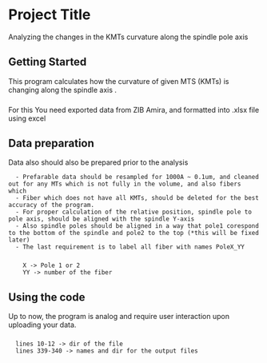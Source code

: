 # Project Title
Analyzing the changes in the KMTs curvature along the spindle pole axis 
## Getting Started
This program calculates how the curvature of given MTS (KMTs) is changing along the spindle axis .
### 
For this You need exported data from ZIB Amira, and formatted into .xlsx file using excel

## Data preparation
Data also should also be prepared prior to the analysis

      - Prefarable data should be resampled for 1000A ~ 0.1um, and cleaned out for any MTs which is not fully in the volume, and also fibers which 
      - Fiber which does not have all KMTs, should be deleted for the best accuracy of the program.
      - For proper calculation of the relative position, spindle pole to pole axis, should be aligned with the spindle Y-axis
      - Also spindle poles should be aligned in a way that pole1 corespond to the bottom of the spindle and pole2 to the top (*this will be fixed later)
      - The last requirement is to label all fiber with names PoleX_YY
###
        X -> Pole 1 or 2
        YY -> number of the fiber
## Using the code
Up to now, the program is analog and require user interaction upon uploading your data.
###
      lines 10-12 -> dir of the file
      lines 339-340 -> names and dir for the output files
